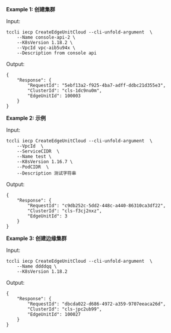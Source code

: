 **Example 1: 创建集群**



Input: 

```
tccli iecp CreateEdgeUnitCloud --cli-unfold-argument  \
    --Name console-api-2 \
    --K8sVersion 1.18.2 \
    --VpcId vpc-aib5u94x \
    --Description from console api
```

Output: 
```
{
    "Response": {
        "RequestId": "5ebf13a2-f925-4ba7-adff-ddbc21d355e3",
        "ClusterId": "cls-1dc9nu0m",
        "EdgeUnitId": 100003
    }
}
```

**Example 2: 示例**



Input: 

```
tccli iecp CreateEdgeUnitCloud --cli-unfold-argument  \
    --VpcId  \
    --ServiceCIDR  \
    --Name test \
    --K8sVersion 1.16.7 \
    --PodCIDR  \
    --Description 测试字符串
```

Output: 
```
{
    "Response": {
        "RequestId": "c9db252c-5dd2-448c-a440-86310ca3df22",
        "ClusterId": "cls-f3cj2nxz",
        "EdgeUnitId": 3
    }
}
```

**Example 3: 创建边缘集群**



Input: 

```
tccli iecp CreateEdgeUnitCloud --cli-unfold-argument  \
    --Name ddddqq \
    --K8sVersion 1.18.2
```

Output: 
```
{
    "Response": {
        "RequestId": "dbcda022-d686-4972-a359-9707eeaca26d",
        "ClusterId": "cls-jpc2ub99",
        "EdgeUnitId": 100027
    }
}
```

